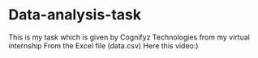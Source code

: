 # Data-analysis-task
This is my task which is given by Cognifyz Technologies from my virtual internship
From the Excel file (data.csv) 
Here this video:)
